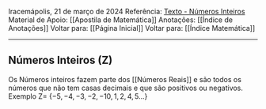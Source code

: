 Iracemápolis, 21 de março de 2024
Referência: [Texto - Números Inteiros](https://www.todamateria.com.br/numeros-inteiros/)
Material de Apoio: [[Apostila de Matemática]]
Anotações: [[Índice de Anotações]]
Voltar para: [[Página Inicial]]
Voltar para: [[Índice Matemática]]
___________________
## Números Inteiros (Z)
Os Números inteiros fazem parte dos [[Números Reais]] e são todos os números que não tem casas decimais e que são positivos ou negativos.
Exemplo
Z= {$-5, -4, -3, -2, -1 0, 1, 2, 4, 5$...}

